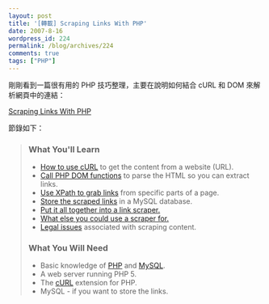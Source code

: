 ```yaml
---
layout: post
title: '[轉載] Scraping Links With PHP'
date: 2007-8-16
wordpress_id: 224
permalink: /blog/archives/224
comments: true
tags: ["PHP"]
---
```


剛剛看到一篇很有用的 PHP 技巧整理，主要在說明如何結合 cURL 和 DOM 來解析網頁中的連結：

[Scraping Links With PHP](http://www.merchantos.com/makebeta/php/scraping-links-with-php/)

節錄如下：
<blockquote>

### What You'll Learn

* [How to use cURL](http://www.merchantos.com/makebeta/php/scraping-links-with-php/#curl_content) to get the content from a website (URL).
* [Call PHP DOM functions](http://www.merchantos.com/makebeta/php/scraping-links-with-php/#php_dom) to parse the HTML so you can extract links.
* [Use XPath to grab links](http://www.merchantos.com/makebeta/php/scraping-links-with-php/#xpath_easy) from specific parts of a page.
* [Store the scraped links](http://www.merchantos.com/makebeta/php/scraping-links-with-php/#store_links) in a MySQL database.
* [Put it all together into a link scraper.](http://www.merchantos.com/makebeta/php/scraping-links-with-php/#put_together)
* [What else you could use a scraper for.](http://www.merchantos.com/makebeta/php/scraping-links-with-php/#more_uses)
* [Legal issues](http://www.merchantos.com/makebeta/php/scraping-links-with-php/#legal_issues) associated with scraping content.


### What You Will Need

* Basic knowledge of [PHP](http://php.net/) and [MySQL](http://dev.mysql.com/doc/refman/5.0/en/).
* A web server running PHP 5.
* The [cURL](http://us.php.net/curl) extension for PHP.
* MySQL - if you want to store the links.

</blockquote>
